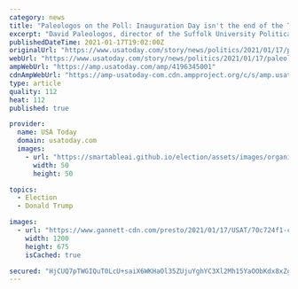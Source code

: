 ```yaml
---
category: news
title: "Paleologos on the Poll: Inauguration Day isn't the end of the Trump era. It's just the beginning."
excerpt: "David Paleologos, director of the Suffolk University Political Research Center, says Trump would be the favorite in the 2024 GOP primary."
publishedDateTime: 2021-01-17T19:02:00Z
originalUrl: "https://www.usatoday.com/story/news/politics/2021/01/17/paleologos-poll-trump-era-just-getting-started/4196345001/"
webUrl: "https://www.usatoday.com/story/news/politics/2021/01/17/paleologos-poll-trump-era-just-getting-started/4196345001/"
ampWebUrl: "https://amp.usatoday.com/amp/4196345001"
cdnAmpWebUrl: "https://amp-usatoday-com.cdn.ampproject.org/c/s/amp.usatoday.com/amp/4196345001"
type: article
quality: 112
heat: 112
published: true

provider:
  name: USA Today
  domain: usatoday.com
  images:
    - url: "https://smartableai.github.io/election/assets/images/organizations/usatoday.com-50x50.jpg"
      width: 50
      height: 50

topics:
  - Election
  - Donald Trump

images:
  - url: "https://www.gannett-cdn.com/presto/2021/01/17/USAT/70c724f1-c6e6-4639-a168-b6684566f5d1-AP_Capitol_Breach_Rally_Organizers.jpg?auto=webp&crop=4519,2542,x562,y162&format=pjpg&width=1200"
    width: 1200
    height: 675
    isCached: true

secured: "HjCUQ7pTWGIQuT0LcU+saiX6WKHaOl35ZUjuYghYC3Xl2Mh15YaOObKdx8xZg8KgmQzq5hBz0HNU/ugrD9Yq9wVe1N6XDYTYa8dWjTQ4hrFimUEUqEMNK6zDLBcgPAGdGtaLik5NUjSLRPO21Hb7J71N3EqzKr29V6W7XzpDs581LrNBfG2kv1jz380uWr9Q85HtbHHI4AMuSFOuTEoqVo4DPF8dCU+kLMJUMLTa/AlwvEXh/5ykaNFzUgwwGO5t6zKtX66GNtCzfgIicFnKrfIM9wQqQt7FpRCRF5gb34tW4vMuPJPfKtuzBGAay5/v9YDWj+Tc4PIOH6DubeJ4H5ac3fR/Fk/K2caYJ0i3y0Y=;6KJM5TTZH7Jfklz7yyDklA=="
---
```


